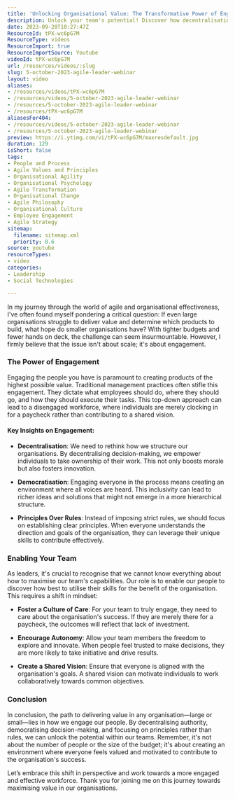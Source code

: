 ```yaml
---
title: 'Unlocking Organisational Value: The Transformative Power of Engagement in Agile Teams'
description: Unlock your team's potential! Discover how decentralisation and engagement can transform your organisation, driving innovation and value creation.
date: 2023-09-28T10:27:47Z
ResourceId: tPX-wc6pG7M
ResourceType: videos
ResourceImport: true
ResourceImportSource: Youtube
videoId: tPX-wc6pG7M
url: /resources/videos/:slug
slug: 5-october-2023-agile-leader-webinar
layout: video
aliases:
- /resources/videos/tPX-wc6pG7M
- /resources/videos/5-october-2023-agile-leader-webinar
- /resources/5-october-2023-agile-leader-webinar
- /resources/tPX-wc6pG7M
aliasesFor404:
- /resources/videos/5-october-2023-agile-leader-webinar
- /resources/5-october-2023-agile-leader-webinar
preview: https://i.ytimg.com/vi/tPX-wc6pG7M/maxresdefault.jpg
duration: 129
isShort: false
tags:
- People and Process
- Agile Values and Principles
- Organisational Agility
- Organisational Psychology
- Agile Transformation
- Organisational Change
- Agile Philosophy
- Organisational Culture
- Employee Engagement
- Agile Strategy
sitemap:
  filename: sitemap.xml
  priority: 0.6
source: youtube
resourceTypes:
- video
categories:
- Leadership
- Social Technologies

---
```

In my journey through the world of agile and organisational effectiveness, I've often found myself pondering a critical question: If even large organisations struggle to deliver value and determine which products to build, what hope do smaller organisations have? With tighter budgets and fewer hands on deck, the challenge can seem insurmountable. However, I firmly believe that the issue isn't about scale; it's about engagement.

### The Power of Engagement

Engaging the people you have is paramount to creating products of the highest possible value. Traditional management practices often stifle this engagement. They dictate what employees should do, where they should go, and how they should execute their tasks. This top-down approach can lead to a disengaged workforce, where individuals are merely clocking in for a paycheck rather than contributing to a shared vision.

#### Key Insights on Engagement:

- **Decentralisation**: We need to rethink how we structure our organisations. By decentralising decision-making, we empower individuals to take ownership of their work. This not only boosts morale but also fosters innovation.
  
- **Democratisation**: Engaging everyone in the process means creating an environment where all voices are heard. This inclusivity can lead to richer ideas and solutions that might not emerge in a more hierarchical structure.

- **Principles Over Rules**: Instead of imposing strict rules, we should focus on establishing clear principles. When everyone understands the direction and goals of the organisation, they can leverage their unique skills to contribute effectively.

### Enabling Your Team

As leaders, it's crucial to recognise that we cannot know everything about how to maximise our team's capabilities. Our role is to enable our people to discover how best to utilise their skills for the benefit of the organisation. This requires a shift in mindset:

- **Foster a Culture of Care**: For your team to truly engage, they need to care about the organisation's success. If they are merely there for a paycheck, the outcomes will reflect that lack of investment.

- **Encourage Autonomy**: Allow your team members the freedom to explore and innovate. When people feel trusted to make decisions, they are more likely to take initiative and drive results.

- **Create a Shared Vision**: Ensure that everyone is aligned with the organisation's goals. A shared vision can motivate individuals to work collaboratively towards common objectives.

### Conclusion

In conclusion, the path to delivering value in any organisation—large or small—lies in how we engage our people. By decentralising authority, democratising decision-making, and focusing on principles rather than rules, we can unlock the potential within our teams. Remember, it's not about the number of people or the size of the budget; it's about creating an environment where everyone feels valued and motivated to contribute to the organisation's success. 

Let’s embrace this shift in perspective and work towards a more engaged and effective workforce. Thank you for joining me on this journey towards maximising value in our organisations.
